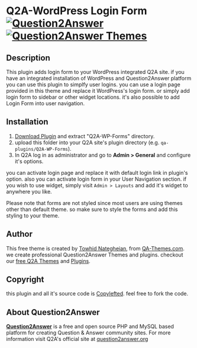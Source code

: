 # Q2A-WordPress Login Form [![Question2Answer](http://qa-themes.com/files/q2a-logo.png)](http://www.question2answer.org/) [![Question2Answer Themes](http://qa-themes.com/files/qa-logo.jpg)](http://qa-themes.com/ "Q2A Themes & Plugins")

## Description
This plugin adds login form to your WordPress integrated Q2A site. if you have an integrated installation of WordPress and Question2Answer platform you can use this plugin to simplfy user logins.
you can use a login page provided in this theme and replace it WordPress's login form. or simply add login form to sidebar or other widget locations.
it's also possible to add Login Form into user navigation.

## Installation

1. [Download Plugin](https://github.com/Towhidn/Q2A-WordPress-Forms/archive/master.zip) and extract "Q2A-WP-Forms" directory.
2. upload this folder into your Q2A site's plugin directory (e.g. `qa-plugins/Q2A-WP-Forms`).
3. In Q2A log in as administrator and go to **Admin > General** and configure it's options.

you can activate login page and replace it with default login link in plugin's option. also you can activate login form in your User Navigation section.
if you wish to use widget, simply visit `Admin > Layouts` and add it's widget to anywhere you like.

Please note that forms are not styled since most users are using themes other than default theme. so make sure to style the forms and add this styling to your theme.

## Author

This free theme is created by [Towhid Nategheian](http://TowhidN.com "Freelance Developer"), from [QA-Themes.com](http://QA-Themes.com "Question2Answer Themes and Plugins"). we create professional Question2Answer Themes and plugins. checkout our [free Q2A Themes](http://qa-themes.com/themes "Question2Answer Themes") and [Plugins](http://qa-themes.com/plugins "Free Q2A Plugins").

## Copyright

this plugin and all it's source code is [Copylefted](http://en.wikipedia.org/wiki/Copyleft). feel free to fork the code.

## About Question2Answer

**[Question2Answer](http://qa-themes.com/question2answer "Question2Answer Features")** is a free and open source PHP and MySQL based platform for creating Question & Answer community sites. For more information visit Q2A's official site at [question2answer.org](http://www.question2answer.org/)

